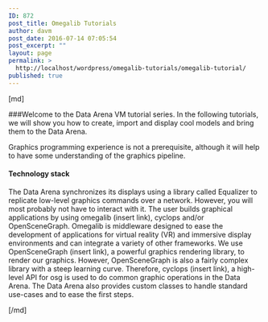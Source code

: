 ```yaml
---
ID: 872
post_title: Omegalib Tutorials
author: davm
post_date: 2016-07-14 07:05:54
post_excerpt: ""
layout: page
permalink: >
  http://localhost/wordpress/omegalib-tutorials/omegalib-tutorial/
published: true
---
```

[md]

###Welcome to the Data Arena VM tutorial series.
In the following tutorials, we will show you how to create, import and display cool models and bring them to the Data Arena.

Graphics programming experience is not a prerequisite, although it will help to have some understanding of the graphics pipeline.

#### Technology stack


The Data Arena synchronizes its displays using a library called Equalizer to replicate low-level graphics commands over a network. However, you will most probably not have to interact with it. The user builds graphical applications by using omegalib (insert link), cyclops and/or OpenSceneGraph. Omegalib is middleware designed to ease the development of applications for virtual reality (VR) and immersive display environments and can integrate a variety of other frameworks. We use OpenSceneGraph (insert link), a powerful graphics rendering library, to render our graphics. However, OpenSceneGraph is also a fairly complex library with a steep learning curve. Therefore, cyclops (insert link), a high-level API for osg is used to do common graphic operations in the Data Arena. The Data Arena also provides custom classes to handle standard use-cases and to ease the first steps.

[/md]